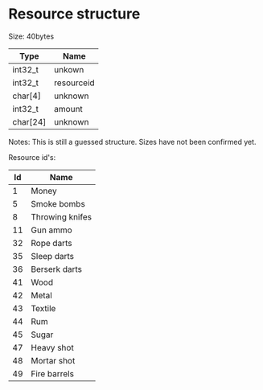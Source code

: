 # Resource structure 

Size: 40bytes

| Type  | Name |
| ------------- | ------------- |
| int32_t   | unkown  |
| int32_t   | resourceid  |
| char[4]   | unknown  |
| int32_t   | amount  |
| char[24]   | unknown  |


Notes: This is still a guessed structure. Sizes have not been confirmed yet.

Resource id's:

| Id  | Name |
| ------------- | ------------- |
| 1   | Money  |
| 5   | Smoke bombs  |
| 8   | Throwing knifes  |
| 11   | Gun ammo  |
| 32   | Rope darts  |
| 35   | Sleep darts  |
| 36   | Berserk darts  |
| 41   | Wood  |
| 42   | Metal  |
| 43   | Textile  |
| 44   | Rum  |
| 45   | Sugar  |
| 47   | Heavy shot  |
| 48   | Mortar shot  |
| 49   | Fire barrels  |

